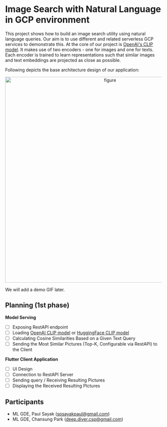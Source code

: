 # Image Search with Natural Language in GCP environment

This project shows how to build an image search utility using natural language queries. Our aim is to use different and related serverless GCP services to demonstrate this. At the core of our project is [OpenAI's CLIP model](https://openai.com/blog/clip/). It makes use of two encoders - one for images and one for texts. Each encoder is trained to learn representations such that similar images and text embeddings are projected as close as possible. 

Following depicts the base architecture design of our application:

<p align="center">
<img width="659" alt="figure" src="https://user-images.githubusercontent.com/26025527/122719991-e0ef0980-d2a9-11eb-9ab0-e5b99e6f99f8.png">
</p>

We will add a demo GIF later. 

## Planning (1st phase)

**Model Serving**
- [ ] Exposing RestAPI endpoint
- [ ] Loading [OpenAI CLIP model](https://github.com/openai/CLIP) or [HuggingFace CLIP model](https://huggingface.co/transformers/model_doc/clip.html)
- [ ] Calculating Cosine Similarities Based on a Given Text Query
- [ ] Sending the Most Similar Pictures (Top-K, Configurable via RestAPI) to the Client

**Flutter Client Application**
- [ ] UI Design
- [ ] Connection to RestAPI Server
- [ ] Sending query / Receiving Resulting Pictures
- [ ] Displaying the Received Resulting PIctures

## Participants

- ML GDE, Paul Sayak (spsayakpaul@gmail.com)
- ML GDE, Chansung Park (deep.diver.csp@gmail.com)
